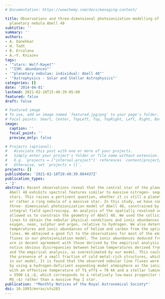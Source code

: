 ```yaml
---
# Documentation: https://wowchemy.com/docs/managing-content/

title: Observations and three-dimensional photoionization modelling of the Wolf-Rayet
  planetary nebula Abell 48
subtitle: ''
summary: ''
authors:
- A. Danehkar
- H. Todt
- B. Ercolano
- A.~Y. Kniazev
tags:
- '"stars: Wolf-Rayet"'
- '"ISM: abundances"'
- '"planetary nebulae: individual: Abell 48"'
- '"Astrophysics - Solar and Stellar Astrophysics"'
categories: []
date: '2014-04-01'
lastmod: 2021-02-18T15:48:39-05:00
featured: false
draft: false

# Featured image
# To use, add an image named `featured.jpg/png` to your page's folder.
# Focal points: Smart, Center, TopLeft, Top, TopRight, Left, Right, BottomLeft, Bottom, BottomRight.
image:
  caption: ''
  focal_point: ''
  preview_only: false

# Projects (optional).
#   Associate this post with one or more of your projects.
#   Simply enter your project's folder or file name without extension.
#   E.g. `projects = ["internal-project"]` references `content/project/deep-learning/index.md`.
#   Otherwise, set `projects = []`.
projects: []
publishDate: '2021-02-18T20:48:39.084437Z'
publication_types:
- '2'
abstract: Recent observations reveal that the central star of the planetary nebula
  Abell 48 exhibits spectral features similar to massive nitrogen- sequence Wolf-Rayet
  stars. This raises a pertinent question, whether it is still a planetary nebula
  or rather a ring nebula of a massive star. In this study, we have constructed a
  three- dimensional photoionization model of Abell 48, constrained by our new optical
  integral field spectroscopy. An analysis of the spatially resolved velocity distributions
  allowed us to constrain the geometry of Abell 48. We used the collisionally excited
  lines to obtain the nebular physical conditions and ionic abundances of nitrogen,
  oxygen, neon, sulphur and argon, relative to hydrogen. We also determined helium
  temperatures and ionic abundances of helium and carbon from the optical recombination
  lines. We obtained a good fit to the observations for most of the emission-line
  fluxes in our photoionization model. The ionic abundances deduced from our model
  are in decent agreement with those derived by the empirical analysis. However, we
  notice obvious discrepancies between helium temperatures derived from the model
  and the empirical analysis, as overestimated by our model. This could be due to
  the presence of a small fraction of cold metal-rich structures, which were not included
  in our model. It is found that the observed nebular line fluxes were best reproduced
  by using a hydrogen-deficient expanding model atmosphere as the ionizing source
  with an effective temperature of T$_eff$ = 70 kK and a stellar luminosity of L$_ensuremath⋆$
  = 5500 L$_☉$, which corresponds to a relatively low-mass progenitor star (ensuremath∼3
  M$_☉$) rather than a massive Pop I star.
publication: '*Monthly Notices of the Royal Astronomical Society*'
doi: 10.1093/mnras/stu203
---
```

